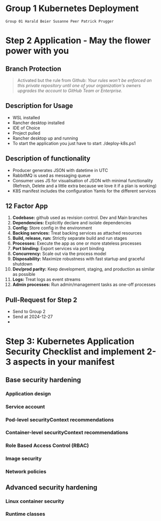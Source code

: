 # Group 1 Kubernetes Deployment
```
Group 01 Harald Beier Susanne Peer Patrick Prugger
```
# Step 2 Application - May the flower power with you
## Branch Protection
> Activated but the rule from Github: *Your rules won't be enforced on this private repository until one of your organization's owners upgrades the account to GitHub Team or Enterprise.*
## Description for Usage
- WSL installed
- Rancher desktop installed
- IDE of Choice
- Project pulled
- Rancher desktop up and running
- To start the application you just have to start ./deploy-k8s.ps1
## Description of functionality
- Producer generates JSON with datetime in UTC
- RabbitMQ is used as messaging queue
- Consumer uses JS for visualisation of JSON with minimal functionality (Refresh, Delete and a little extra because we love it if a plan is working)
- K8S manifest includes the configuration Yamls for the different services
## 12 Factor App 
1. **Codebase:** github used as revision control. Dev and Main branches
2. **Dependencies:** Explicitly declare and isolate dependencies
3. **Config:** Store config in the environment
4. **Backing services:** Treat backing services as attached resources
5. **Build, release, run:** Strictly separate build and run stages
6. **Processes:** Execute the app as one or more stateless processes
7. **Port binding:** Export services via port binding
8. **Concurrency:** Scale out via the process model
9. **Disposability:** Maximize robustness with fast startup and graceful shutdown
10. **Dev/prod parity:** Keep development, staging, and production as similar as possible
11. **Logs:** Treat logs as event streams
12. **Admin processes:** Run admin/management tasks as one-off processes
## Pull-Request for Step 2
- Send to Group 2
- Send at 2024-12-27
- 

# Step 3: Kubernetes Application Security Checklist and implement 2-3 aspects in your manifest 
## Base security hardening
### Application design 
### Service account
### Pod-level securityContext recommendations
### Container-level securityContext recommendations 
### Role Based Access Control (RBAC) 
### Image security
### Network policies
## Advanced security hardening 
### Linux container security 
### Runtime classes

